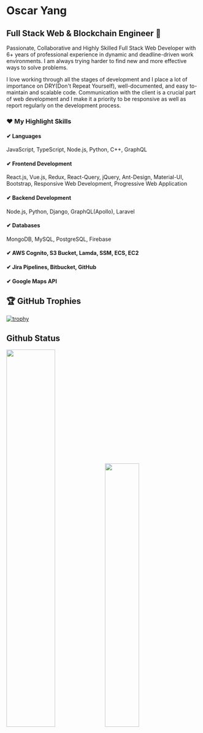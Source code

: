 # Oscar Yang 
## Full Stack Web & Blockchain Engineer 👋
<p>
Passionate, Collaborative and Highly Skilled Full Stack Web Developer with 6+ years of professional experience in dynamic and deadline-driven work environments. 
I am always trying harder to find new and more effective ways to solve problems.
</p>
I love working through all the stages of development and I place a lot of importance on DRY(Don't Repeat Yourself), well-documented, and easy to-maintain and scalable code.
Communication with the client is a crucial part of web development and I make it a priority to be responsive as well as report regularly on the development process.

### ❤ My Highlight Skills
#### ✔ Languages
JavaScript, TypeScript, Node.js, Python, C++, GraphQL
#### ✔ Frontend Development
React.js, Vue.js, Redux, React-Query, jQuery, Ant-Design, Material-UI, Bootstrap, Responsive Web Development, Progressive Web Application
#### ✔ Backend Development
Node.js, Python, Django, GraphQL(Apollo), Laravel
#### ✔ Databases
MongoDB, MySQL, PostgreSQL, Firebase
#### ✔ AWS Cognito, S3 Bucket, Lamda, SSM, ECS, EC2
#### ✔ Jira Pipelines, Bitbucket, GitHub
#### ✔ Google Maps API

## 🏆 GitHub Trophies
[![trophy](https://github-profile-trophy.vercel.app/?username=oscaryang-k&column=8)](https://github-profile-trophy.vercel.app/?username=angelsoft-oscar&column=8)

## Github Status
<div>
<img src="https://github-readme-stats-sigma-five.vercel.app/api?username=oscaryang-k&count_private=true" width="50.25%"/>
<img src="https://github-readme-stats-sigma-five.vercel.app/api/top-langs/?username=oscaryang-k&layout=compact" width="42%"/>
</div>
